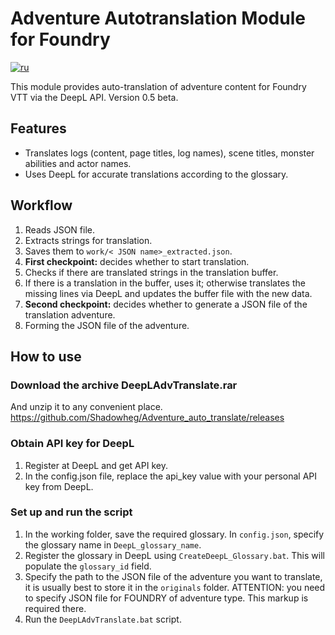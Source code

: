 # Adventure Autotranslation Module for Foundry

[![ru](https://img.shields.io/badge/lang-ru-green.svg)](README.md)

This module provides auto-translation of adventure content for Foundry VTT via the DeepL API. Version 0.5 beta.

## Features

- Translates logs (content, page titles, log names), scene titles, monster abilities and actor names.
- Uses DeepL for accurate translations according to the glossary.

## Workflow

1. Reads JSON file.
2. Extracts strings for translation.
3. Saves them to `work/< JSON name>_extracted.json`.
4. **First checkpoint:** decides whether to start translation.
5. Checks if there are translated strings in the translation buffer.
6. If there is a translation in the buffer, uses it; otherwise translates the missing lines via DeepL and updates the buffer file with the new data.
7. **Second checkpoint:** decides whether to generate a JSON file of the translation adventure.
8. Forming the JSON file of the adventure.

## How to use

### Download the archive DeepLAdvTranslate.rar

And unzip it to any convenient place.
https://github.com/Shadowheg/Adventure_auto_translate/releases

### Obtain API key for DeepL

1. Register at DeepL and get API key.
2. In the config.json file, replace the api_key value with your personal API key from DeepL.

### Set up and run the script

1. In the working folder, save the required glossary. In `config.json`, specify the glossary name in `DeepL_glossary_name`.
2. Register the glossary in DeepL using `CreateDeepL_Glossary.bat`. This will populate the `glossary_id` field.
3. Specify the path to the JSON file of the adventure you want to translate, it is usually best to store it in the `originals` folder.
   ATTENTION: you need to specify JSON file for FOUNDRY of adventure type. This markup is required there.
4. Run the `DeepLAdvTranslate.bat` script.
